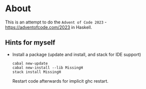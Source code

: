 # About

This is an attempt to do the `Advent of Code 2023` - https://adventofcode.com/2023 in Haskell.

## Hints for myself

* Install a package (update and install, and stack for IDE support)
    ```
    cabal new-update
    cabal new-install --lib MissingH 
    stack install MissingH   
    ```
    Restart code afterwards for implicit ghc restart.